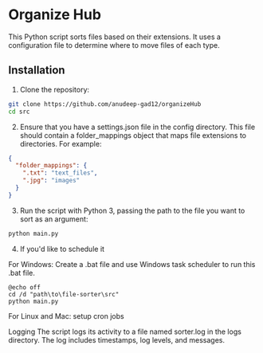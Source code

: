# Organize Hub

This Python script sorts files based on their extensions. It uses a configuration file to determine where to move files of each type.

## Installation

1. Clone the repository:

```bash
git clone https://github.com/anudeep-gad12/organizeHub
cd src

```

2. Ensure that you have a settings.json file in the config directory. This file should contain a folder_mappings object that maps file extensions to directories. For example:

```json
{
  "folder_mappings": {
    ".txt": "text_files",
    ".jpg": "images"
  }
}
```

3. Run the script with Python 3, passing the path to the file you want to sort as an argument:

```python
python main.py
```

4. If you'd like to schedule it

For Windows: Create a .bat file and use Windows task scheduler to run this .bat file.

```
@echo off
cd /d "path\to\file-sorter\src"
python main.py

```

For Linux and Mac: setup cron jobs

Logging
The script logs its activity to a file named sorter.log in the logs directory. The log includes timestamps, log levels, and messages.
